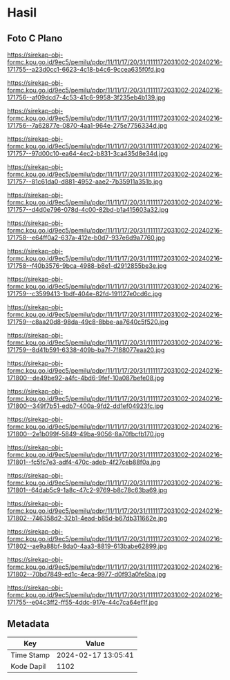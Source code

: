 # Hasil

## Foto C Plano

https://sirekap-obj-formc.kpu.go.id/9ec5/pemilu/pdpr/11/11/17/20/31/1111172031002-20240216-171755--a23d0cc1-6623-4c18-b4c6-9ccea635f0fd.jpg

https://sirekap-obj-formc.kpu.go.id/9ec5/pemilu/pdpr/11/11/17/20/31/1111172031002-20240216-171756--af09dcd7-4c53-41c6-9958-3f235eb4b139.jpg

https://sirekap-obj-formc.kpu.go.id/9ec5/pemilu/pdpr/11/11/17/20/31/1111172031002-20240216-171756--7a62877e-0870-4aa1-964e-275e7756334d.jpg

https://sirekap-obj-formc.kpu.go.id/9ec5/pemilu/pdpr/11/11/17/20/31/1111172031002-20240216-171757--97d00c10-ea64-4ec2-b831-3ca435d8e34d.jpg

https://sirekap-obj-formc.kpu.go.id/9ec5/pemilu/pdpr/11/11/17/20/31/1111172031002-20240216-171757--81c61da0-d881-4952-aae2-7b35911a351b.jpg

https://sirekap-obj-formc.kpu.go.id/9ec5/pemilu/pdpr/11/11/17/20/31/1111172031002-20240216-171757--d4d0e796-078d-4c00-82bd-b1a415603a32.jpg

https://sirekap-obj-formc.kpu.go.id/9ec5/pemilu/pdpr/11/11/17/20/31/1111172031002-20240216-171758--e64ff0a2-637a-412e-b0d7-937e6d9a7760.jpg

https://sirekap-obj-formc.kpu.go.id/9ec5/pemilu/pdpr/11/11/17/20/31/1111172031002-20240216-171758--f40b3576-9bca-4988-b8e1-d2912855be3e.jpg

https://sirekap-obj-formc.kpu.go.id/9ec5/pemilu/pdpr/11/11/17/20/31/1111172031002-20240216-171759--c3599413-1bdf-404e-82fd-191127e0cd6c.jpg

https://sirekap-obj-formc.kpu.go.id/9ec5/pemilu/pdpr/11/11/17/20/31/1111172031002-20240216-171759--c8aa20d8-98da-49c8-8bbe-aa7640c5f520.jpg

https://sirekap-obj-formc.kpu.go.id/9ec5/pemilu/pdpr/11/11/17/20/31/1111172031002-20240216-171759--8d41b591-6338-409b-ba7f-7f88077eaa20.jpg

https://sirekap-obj-formc.kpu.go.id/9ec5/pemilu/pdpr/11/11/17/20/31/1111172031002-20240216-171800--de49be92-a4fc-4bd6-9fef-10a087befe08.jpg

https://sirekap-obj-formc.kpu.go.id/9ec5/pemilu/pdpr/11/11/17/20/31/1111172031002-20240216-171800--349f7b51-edb7-400a-9fd2-dd1ef04923fc.jpg

https://sirekap-obj-formc.kpu.go.id/9ec5/pemilu/pdpr/11/11/17/20/31/1111172031002-20240216-171800--2e1b099f-5849-49ba-9056-8a70fbcfb170.jpg

https://sirekap-obj-formc.kpu.go.id/9ec5/pemilu/pdpr/11/11/17/20/31/1111172031002-20240216-171801--fc5fc7e3-adf4-470c-adeb-4f27ceb88f0a.jpg

https://sirekap-obj-formc.kpu.go.id/9ec5/pemilu/pdpr/11/11/17/20/31/1111172031002-20240216-171801--64dab5c9-1a8c-47c2-9769-b8c78c63ba69.jpg

https://sirekap-obj-formc.kpu.go.id/9ec5/pemilu/pdpr/11/11/17/20/31/1111172031002-20240216-171802--746358d2-32b1-4ead-b85d-b67db311662e.jpg

https://sirekap-obj-formc.kpu.go.id/9ec5/pemilu/pdpr/11/11/17/20/31/1111172031002-20240216-171802--ae9a88bf-8da0-4aa3-8819-613babe62899.jpg

https://sirekap-obj-formc.kpu.go.id/9ec5/pemilu/pdpr/11/11/17/20/31/1111172031002-20240216-171802--70bd7849-ed1c-4eca-9977-d0f93a0fe5ba.jpg

https://sirekap-obj-formc.kpu.go.id/9ec5/pemilu/pdpr/11/11/17/20/31/1111172031002-20240216-171755--e04c3ff2-ff55-4ddc-917e-44c7ca64ef1f.jpg


## Metadata

| Key        | Value               |
| ---------- | ------------------- |
| Time Stamp | 2024-02-17 13:05:41 |
| Kode Dapil | 1102                |



